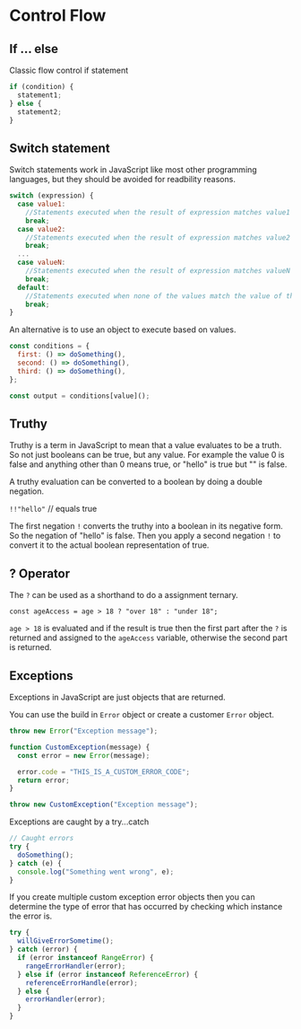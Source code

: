 # Control Flow

## If ... else

Classic flow control if statement

```js
if (condition) {
  statement1;
} else {
  statement2;
}
```

## Switch statement

Switch statements work in JavaScript like most other programming languages, but they should be avoided for readbility reasons.

```js
switch (expression) {
  case value1:
    //Statements executed when the result of expression matches value1
    break;
  case value2:
    //Statements executed when the result of expression matches value2
    break;
  ...
  case valueN:
    //Statements executed when the result of expression matches valueN
    break;
  default:
    //Statements executed when none of the values match the value of the expression
    break;
}
```

An alternative is to use an object to execute based on values.

```js
const conditions = {
  first: () => doSomething(),
  second: () => doSomething(),
  third: () => doSomething(),
};

const output = conditions[value]();
```

## Truthy

Truthy is a term in JavaScript to mean that a value evaluates to be a truth. So not just booleans can be true, but any value. For example the value 0 is false and anything other than 0 means true, or "hello" is true but "" is false.

A truthy evaluation can be converted to a boolean by doing a double negation.

`!!"hello"` // equals true

The first negation `!` converts the truthy into a boolean in its negative form. So the negation of "hello" is false. Then you apply a second negation `!` to convert it to the actual boolean representation of true.

## ? Operator

The `?` can be used as a shorthand to do a assignment ternary.

`const ageAccess = age > 18 ? "over 18" : "under 18";`

`age > 18` is evaluated and if the result is true then the first part after the `?` is returned and assigned to the `ageAccess` variable, otherwise the second part is returned.

## Exceptions

Exceptions in JavaScript are just objects that are returned.

You can use the build in `Error` object or create a customer `Error` object.

```js
throw new Error("Exception message");
```

```js
function CustomException(message) {
  const error = new Error(message);

  error.code = "THIS_IS_A_CUSTOM_ERROR_CODE";
  return error;
}

throw new CustomException("Exception message");
```

Exceptions are caught by a try...catch

```js
// Caught errors
try {
  doSomething();
} catch (e) {
  console.log("Something went wrong", e);
}
```

If you create multiple custom exception error objects then you can determine the type of error that has occurred by checking which instance the error is.

```js
try {
  willGiveErrorSometime();
} catch (error) {
  if (error instanceof RangeError) {
    rangeErrorHandler(error);
  } else if (error instanceof ReferenceError) {
    referenceErrorHandle(error);
  } else {
    errorHandler(error);
  }
}
```
